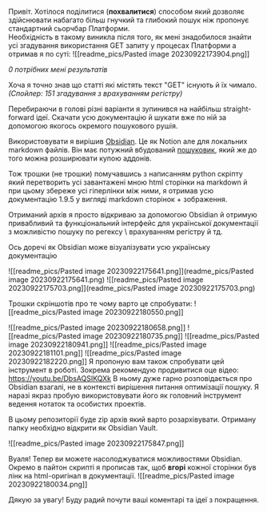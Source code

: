 Привіт. Хотілося поділитися (__похвалитися__) способом який дозволяє здійснювати набагато більш гнучкий та глибокий пошук ніж пропонує стандартний сьорчбар Платформи.  
Необхідність в такому виникла після того, як мені знадобилося знайти усі згадування використання GET запиту у процесах Платформи а отримав я по суті:
![[readme_pics/Pasted image 20230922173904.png]]

*0 потрібних мені результатів*

Хоча я точно знав що статті які містять текст "GET" існують й їх чимало. *(Спойлер: 151 згадування з врахуванням регістру)*

Перебираючи в голові різні варіанти я зупинився на найбільш straight-forward ідеї. Скачати усю документацію й шукати вже по ній за допомогою якогось окремого пошукового рушія.

Використовувати я вирішив [Obsidian](https://obsidian.md/). Це як Notion але для локальних markdown файлів. Він має потужний вбудований [пошуковик](https://help.obsidian.md/Plugins/Search), який же до того можна розширювати купою аддонів.

Тож трошки (не трошки) помучавшись з написанням python скріпту який перетворить усі завантажені мною html сторінки на markdown й при цьому збереже усі гіперлінки між ними, я отримав усю документацію 1.9.5 у вигляді markdown сторінок + зображення.

Отриманий архів я просто відкриваю за допомогою Obsidian й отримую привабливий та функціональний інтерфейс для української документації з можливістю пошуку по регексу \ врахуванням регістру й тд.

Ось доречі як Obsidian може візуалізувати усю українську документацію

![[readme_pics/Pasted image 20230922175641.png]](readme_pics/Pasted image 20230922175641.png)
![[readme_pics/Pasted image 20230922175703.png]](readme_pics/Pasted image 20230922175703.png)

Трошки скріншотів про те чому варто це спробувати:
![[readme_pics/Pasted image 20230922180550.png]] 

![[readme_pics/Pasted image 20230922180658.png]]
![[readme_pics/Pasted image 20230922180735.png]]
![[readme_pics/Pasted image 20230922180941.png]]
![[readme_pics/Pasted image 20230922181101.png]]
![[readme_pics/Pasted image 20230922182220.png]]
Я пропоную вам також спробувати цей інструмент в роботі. Зокрема рекомендую продивитися оце відео:
https://youtu.be/DbsAQSIKQXk
В ньому дуже гарно розповідається про Obsidian взагалі, не в контексті вирішення питання оптимізації пошуку. Я наразі якраз пробую використовувати його як головний інструмент ведення нотаток та особистих проектів.

В цьому репозиторії буде zip архів який варто розархівувати. Отриману папку необхідно відкрити як Obsidian Vault.

![[readme_pics/Pasted image 20230922175847.png]]

Вуаля! Тепер ви можете насолоджуватися можливостями Obsidian.
Окремо в пайтон скрипті я прописав так, щоб **вгорі** кожної сторінки був лінк на html-оригінал в документації.
![[readme_pics/Pasted image 20230922180034.png]]


Дякую за увагу! Буду радий почути ваші коментарі та ідеї з покращення.
